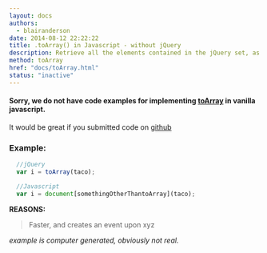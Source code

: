 ```yaml
---
layout: docs
authors:
  - blairanderson
date: 2014-08-12 22:22:22
title: .toArray() in Javascript - without jQuery
description: Retrieve all the elements contained in the jQuery set, as an array.
method: toArray
href: "docs/toArray.html"
status: "inactive"
---
```


#### Sorry, we do not have code examples for implementing [toArray](http://api.jquery.com/toArray/) in vanilla javascript.

It would be great if you submitted code on [github](https://github.com/blairanderson/without-jquery/blob/master/docs/toArray.md)

### Example:

```javascript
  //jQuery
  var i = toArray(taco);

  //Javascript
  var i = document[somethingOtherThantoArray](taco);

```

**REASONS:**
> Faster, and creates an event upon xyz

*example is computer generated, obviously not real.*
